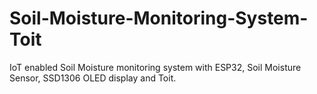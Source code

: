 # Soil-Moisture-Monitoring-System-Toit
IoT enabled Soil Moisture monitoring system with ESP32, Soil Moisture Sensor, SSD1306 OLED display and Toit.
